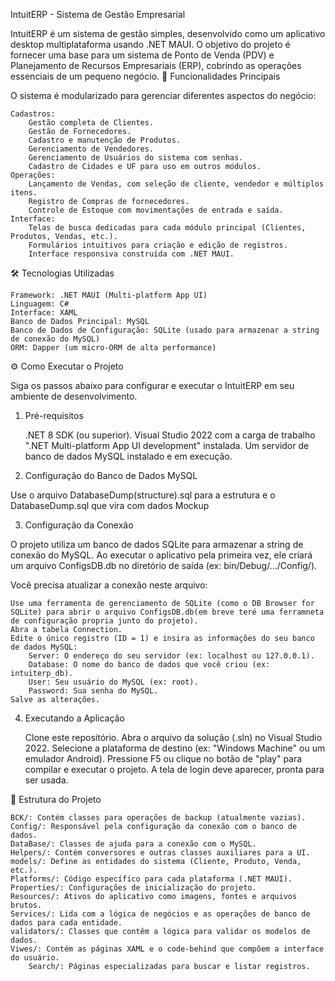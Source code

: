 IntuitERP - Sistema de Gestão Empresarial

IntuitERP é um sistema de gestão simples, desenvolvido como um aplicativo desktop multiplataforma usando .NET MAUI. O objetivo do projeto é fornecer uma base para um sistema de Ponto de Venda (PDV) e Planejamento de Recursos Empresariais (ERP), cobrindo as operações essenciais de um pequeno negócio.
🚀 Funcionalidades Principais

O sistema é modularizado para gerenciar diferentes aspectos do negócio:

    Cadastros:
        Gestão completa de Clientes.
        Gestão de Fornecedores.
        Cadastro e manutenção de Produtos.
        Gerenciamento de Vendedores.
        Gerenciamento de Usuários do sistema com senhas.
        Cadastro de Cidades e UF para uso em outros módulos.
    Operações:
        Lançamento de Vendas, com seleção de cliente, vendedor e múltiplos itens.
        Registro de Compras de fornecedores.
        Controle de Estoque com movimentações de entrada e saída.
    Interface:
        Telas de busca dedicadas para cada módulo principal (Clientes, Produtos, Vendas, etc.).
        Formulários intuitivos para criação e edição de registros.
        Interface responsiva construída com .NET MAUI.

🛠️ Tecnologias Utilizadas

    Framework: .NET MAUI (Multi-platform App UI)
    Linguagem: C#
    Interface: XAML
    Banco de Dados Principal: MySQL
    Banco de Dados de Configuração: SQLite (usado para armazenar a string de conexão do MySQL)
    ORM: Dapper (um micro-ORM de alta performance)

⚙️ Como Executar o Projeto

Siga os passos abaixo para configurar e executar o IntuitERP em seu ambiente de desenvolvimento.
1. Pré-requisitos

    .NET 8 SDK (ou superior).
    Visual Studio 2022 com a carga de trabalho ".NET Multi-platform App UI development" instalada.
    Um servidor de banco de dados MySQL instalado e em execução.

2. Configuração do Banco de Dados MySQL

Use o arquivo DatabaseDump(structure).sql para a estrutura e o DatabaseDump.sql que vira com dados Mockup

3. Configuração da Conexão

O projeto utiliza um banco de dados SQLite para armazenar a string de conexão do MySQL. Ao executar o aplicativo pela primeira vez, ele criará um arquivo ConfigsDB.db no diretório de saída (ex: bin/Debug/.../Config/).

Você precisa atualizar a conexão neste arquivo:

    Use uma ferramenta de gerenciamento de SQLite (como o DB Browser for SQLite) para abrir o arquivo ConfigsDB.db(em breve teré uma ferramneta de configuração propria junto do projeto).
    Abra a tabela Connection.
    Edite o único registro (ID = 1) e insira as informações do seu banco de dados MySQL:
        Server: O endereço do seu servidor (ex: localhost ou 127.0.0.1).
        Database: O nome do banco de dados que você criou (ex: intuiterp_db).
        User: Seu usuário do MySQL (ex: root).
        Password: Sua senha do MySQL.
    Salve as alterações.

4. Executando a Aplicação

    Clone este repositório.
    Abra o arquivo da solução (.sln) no Visual Studio 2022.
    Selecione a plataforma de destino (ex: "Windows Machine" ou um emulador Android).
    Pressione F5 ou clique no botão de "play" para compilar e executar o projeto.
    A tela de login deve aparecer, pronta para ser usada.

📂 Estrutura do Projeto

    BCK/: Contém classes para operações de backup (atualmente vazias).
    Config/: Responsável pela configuração da conexão com o banco de dados.
    DataBase/: Classes de ajuda para a conexão com o MySQL.
    Helpers/: Contém conversores e outras classes auxiliares para a UI.
    models/: Define as entidades do sistema (Cliente, Produto, Venda, etc.).
    Platforms/: Código específico para cada plataforma (.NET MAUI).
    Properties/: Configurações de inicialização do projeto.
    Resources/: Ativos do aplicativo como imagens, fontes e arquivos brutos.
    Services/: Lida com a lógica de negócios e as operações de banco de dados para cada entidade.
    validators/: Classes que contêm a lógica para validar os modelos de dados.
    Viwes/: Contém as páginas XAML e o code-behind que compõem a interface do usuário.
        Search/: Páginas especializadas para buscar e listar registros.
